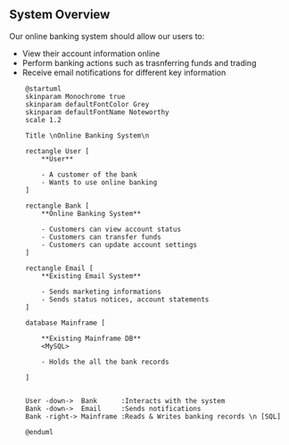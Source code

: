 <div style="page-break-after:always"></div>

## System Overview

Our online banking system should allow our users to:
- View their account information online
- Perform banking actions such as trasnferring funds and trading
- Receive email notifications for different key information


```plantuml
    @startuml
    skinparam Monochrome true
    skinparam defaultFontColor Grey
    skinparam defaultFontName Noteworthy
    scale 1.2

    Title \nOnline Banking System\n

    rectangle User [
        **User**

        - A customer of the bank
        - Wants to use online banking
    ]

    rectangle Bank [
        **Online Banking System**

        - Customers can view account status
        - Customers can transfer funds
        - Customers can update account settings
    ]

    rectangle Email [
        **Existing Email System**

        - Sends marketing informations
        - Sends status notices, account statements
    ]

    database Mainframe [

        **Existing Mainframe DB**
        <MySQL>

        - Holds the all the bank records

    ]


    User -down->  Bank      :Interacts with the system
    Bank -down->  Email     :Sends notifications
    Bank -right-> Mainframe :Reads & Writes banking records \n [SQL]

    @enduml
```